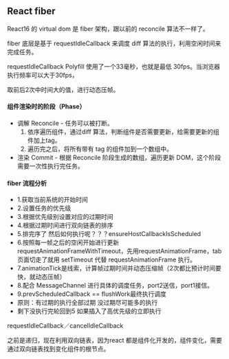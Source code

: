 ## React fiber

React16 的 virtual dom 是 fiber 架构，跟以前的 reconcile 算法不一样了。

fiber 底层是基于 requestIdleCallback 来调度 diff 算法的执行，利用空闲时间来完成任务。

requestIdleCallback Polyfill 使用了一个33毫秒，也就是最低 30fps。当浏览器执行频率可以大于30fps，

取前后2次中时间大的值，进行动态压帧。

#### 组件渲染时的阶段（Phase）

- 调解 Reconcile - 任务可以被打断。
	1. 依序遍历组件，通过diff 算法，判断组件是否需要更新，给需要更新的组件加上tag。
	2. 遍历完之后，将所有带有 tag 的组件加到一个数组中。
- 渲染 Commit -  根据 Reconcile 阶段生成的数组，遍历更新 DOM，这个阶段需要一次性执行完任务。

#### fiber 流程分析

- 1.获取当前系统的开始时间
- 2.设置任务的优先级
- 3.根据优先级别设置对应的过期时间
- 4.根据过期时间进行双向链表的排序
- 5.排完序了 然后如何执行呢？？？ensureHostCallbackIsScheduled
- 6.按照每一帧之后的空闲开始进行更新requestAnimationFrameWithTimeout，先用requestAnimationFrame，tab 页面切走了就用 setTimeout 代替 requestAnimationFrame 执行。
- 7.animationTick是线索，计算帧过期时间并动态压缩帧（2次都比预计时间要快，就动态压帧）
- 8.配合 MessageChannel 进行具体的调度任务，port2送信，port1接信。 
- 9.prevScheduledCallback == flushWork最终执行调度
- 原则：有过期的执行全部过期 没过期尽可能多的执行
- 剩下没执行完轮回到5 如果插入了高优先级的立即执行

requestIdleCallback／cancelIdleCallback

之前是递归，现在利用双向链表，因为react 都是组件化开发的，组件变化，需要通过双向链表找到变化组件的根节点。